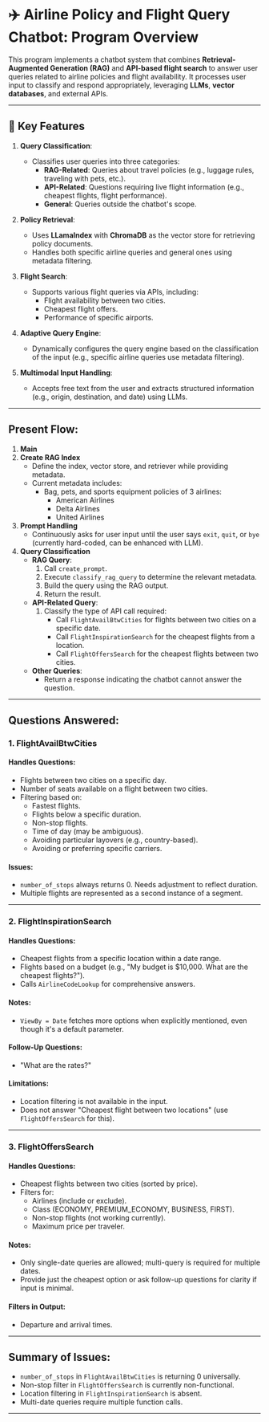 # ✈️ Airline Policy and Flight Query Chatbot: Program Overview

This program implements a chatbot system that combines **Retrieval-Augmented Generation (RAG)** and **API-based flight search** to answer user queries related to airline policies and flight availability. It processes user input to classify and respond appropriately, leveraging **LLMs**, **vector databases**, and external APIs.

---

## 🚀 Key Features

1. **Query Classification**:
   - Classifies user queries into three categories:
     - **RAG-Related**: Queries about travel policies (e.g., luggage rules, traveling with pets, etc.).
     - **API-Related**: Questions requiring live flight information (e.g., cheapest flights, flight performance).
     - **General**: Queries outside the chatbot's scope.

2. **Policy Retrieval**:
   - Uses **LLamaIndex** with **ChromaDB** as the vector store for retrieving policy documents.
   - Handles both specific airline queries and general ones using metadata filtering.

3. **Flight Search**:
   - Supports various flight queries via APIs, including:
     - Flight availability between two cities.
     - Cheapest flight offers.
     - Performance of specific airports.

4. **Adaptive Query Engine**:
   - Dynamically configures the query engine based on the classification of the input (e.g., specific airline queries use metadata filtering).

5. **Multimodal Input Handling**:
   - Accepts free text from the user and extracts structured information (e.g., origin, destination, and date) using LLMs.
---

## Present Flow:

1. **Main**
2. **Create RAG Index**
   - Define the index, vector store, and retriever while providing metadata.
   - Current metadata includes:
     - Bag, pets, and sports equipment policies of 3 airlines: 
       - American Airlines
       - Delta Airlines
       - United Airlines
3. **Prompt Handling**
   - Continuously asks for user input until the user says `exit`, `quit`, or `bye` (currently hard-coded, can be enhanced with LLM).
4. **Query Classification**
   - **RAG Query**:
     1. Call `create_prompt`.
     2. Execute `classify_rag_query` to determine the relevant metadata.
     3. Build the query using the RAG output.
     4. Return the result.
   - **API-Related Query**:
     1. Classify the type of API call required:
        - Call `FlightAvailBtwCities` for flights between two cities on a specific date.
        - Call `FlightInspirationSearch` for the cheapest flights from a location.
        - Call `FlightOffersSearch` for the cheapest flights between two cities.
   - **Other Queries**:
     - Return a response indicating the chatbot cannot answer the question.

---

## Questions Answered:

### 1. FlightAvailBtwCities

#### Handles Questions:
   - Flights between two cities on a specific day.
   - Number of seats available on a flight between two cities.
   - Filtering based on:
     - Fastest flights.
     - Flights below a specific duration.
     - Non-stop flights.
     - Time of day (may be ambiguous).
     - Avoiding particular layovers (e.g., country-based).
     - Avoiding or preferring specific carriers.

#### Issues:
   - `number_of_stops` always returns 0. Needs adjustment to reflect duration.
   - Multiple flights are represented as a second instance of a segment.

---

### 2. FlightInspirationSearch

#### Handles Questions:
   - Cheapest flights from a specific location within a date range.
   - Flights based on a budget (e.g., "My budget is $10,000. What are the cheapest flights?").
   - Calls `AirlineCodeLookup` for comprehensive answers.

#### Notes:
   - `ViewBy = Date` fetches more options when explicitly mentioned, even though it's a default parameter.

#### Follow-Up Questions:
   - "What are the rates?"

#### Limitations:
   - Location filtering is not available in the input.
   - Does not answer "Cheapest flight between two locations" (use `FlightOffersSearch` for this).

---

### 3. FlightOffersSearch

#### Handles Questions:
   - Cheapest flights between two cities (sorted by price).
   - Filters for:
     - Airlines (include or exclude).
     - Class (ECONOMY, PREMIUM_ECONOMY, BUSINESS, FIRST).
     - Non-stop flights (not working currently).
     - Maximum price per traveler.

#### Notes:
   - Only single-date queries are allowed; multi-query is required for multiple dates.
   - Provide just the cheapest option or ask follow-up questions for clarity if input is minimal.

#### Filters in Output:
   - Departure and arrival times.

---

## Summary of Issues:

- `number_of_stops` in `FlightAvailBtwCities` is returning 0 universally.
- Non-stop filter in `FlightOffersSearch` is currently non-functional.
- Location filtering in `FlightInspirationSearch` is absent.
- Multi-date queries require multiple function calls.

---
